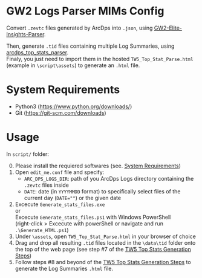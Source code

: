 # GW2 Logs Parser MIMs Config

Convert `.zevtc` files generated by ArcDps into `.json`, using [GW2-Elite-Insights-Parser](https://github.com/baaron4/GW2-Elite-Insights-Parser).

Then, generate `.tid` files containing multiple Log Summaries, using [arcdps_top_stats_parser](https://github.com/Drevarr/arcdps_top_stats_parser). \
Finaly, you just need to import them in the hosted `TW5_Top_Stat_Parse.html` (example in `\script\assets`) to generate an `.html` file.

# System Requirements

- Python3 (https://www.python.org/downloads/)
- Git (https://git-scm.com/downloads)

# Usage

In `script/` folder:

0. Please install the requiered softwares (see. [System Requirements](https://github.com/bencerf/gw2-logs-parser-pre-config?tab=readme-ov-file#system-requirements))
1. Open `edit_me.conf` file and specify:
   - `ARC_DPS_LOGS_DIR`: path of you ArcDps Logs directory containing the `.zevtc` files inside
   - `DATE`: date (in `YYYYMMDD` format) to specifically select files of the current day (`DATE=""`) or the given date
2. Excecute `Generate_stats_files.exe` \
   or \
   Excecute `Generate_stats_files.ps1` with Windows PowerShell \
   (right-click > Excecute with powerShell or navigate and run `.\Generate_HTML.ps1`)
3. Under `\assets`, open `TW5_Top_Stat_Parse.html` in your browser of choice
4. Drag and drop all resulting `.tid` files located in the `\data\tid` folder onto the top of the web page (see step #7 of the [TW5 Top Stats Generation Steps](https://github.com/Drevarr/arcdps_top_stats_parser?tab=readme-ov-file#tw5-top-stats-generation-steps))
5. Follow steps #8 and beyond of the [TW5 Top Stats Generation Steps](https://github.com/Drevarr/arcdps_top_stats_parser?tab=readme-ov-file#tw5-top-stats-generation-steps) to generate the Log Summaries `.html` file.
